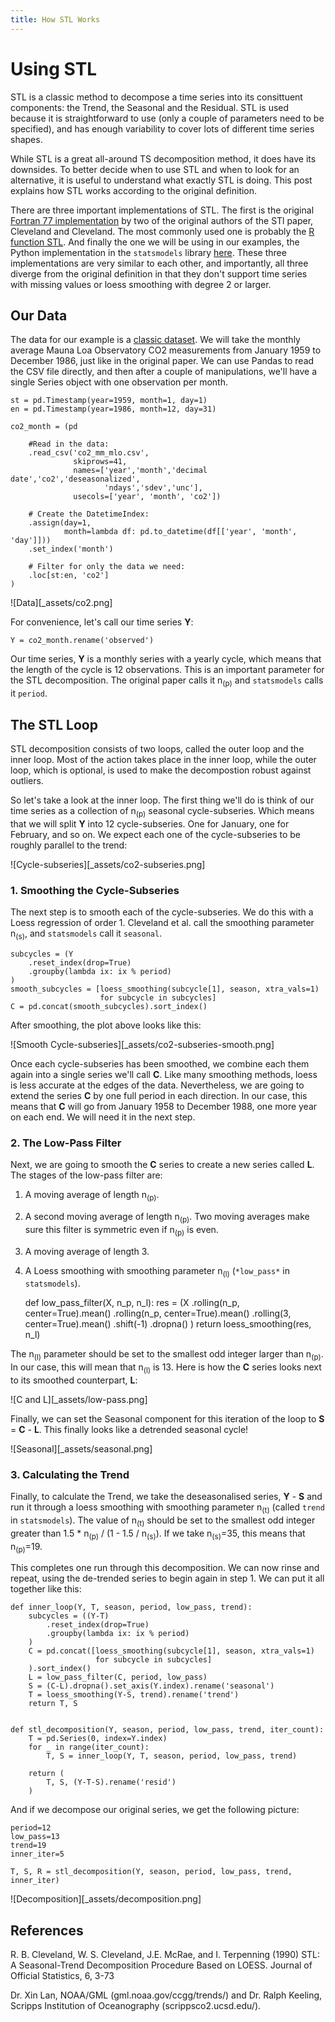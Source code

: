 ```yaml
---
title: How STL Works
---
```

# Using STL

STL is a classic method to decompose a time series into its consittuent
components: the Trend, the Seasonal and the Residual. STL is used because it
is straightforward to use (only a couple of parameters need to be specified),
and has enough variability to cover lots of different time series shapes.

While STL is a great all-around TS decomposition method, it does have its
downsides. To better decide when to use STL and when to look for an
alternative, it is useful to understand what exactly STL is doing. This post
explains how STL works according to the original definition.

There are three important implementations of STL. The first is the original
[Fortran 77 implementation][1] by two of the original authors of the STl
paper, Cleveland and Cleveland. The most commonly used one is probably the [R
function STL][2]. And finally the one we will be using in our examples, the
Python implementation in the `statsmodels` library [here][3]. These three
implementations are very similar to each other, and importantly, all three
diverge from the original definition in that they don't support time series
with missing values or loess smoothing with degree 2 or larger.

## Our Data

The data for our example is a [classic dataset][4]. We will take the monthly
average Mauna Loa Observatory CO2 measurements from January 1959 to December
1986, just like in the original paper. We can use Pandas to read the CSV file
directly, and then after a couple of manipulations, we'll have a single
Series object with one observation per month.

    st = pd.Timestamp(year=1959, month=1, day=1)
    en = pd.Timestamp(year=1986, month=12, day=31)

    co2_month = (pd

        #Read in the data:
        .read_csv('co2_mm_mlo.csv', 
                  skiprows=41, 
                  names=['year','month','decimal date','co2','deseasonalized',
                         'ndays','sdev','unc'],
                  usecols=['year', 'month', 'co2'])

        # Create the DatetimeIndex:
        .assign(day=1,
                month=lambda df: pd.to_datetime(df[['year', 'month', 'day']]))
        .set_index('month')

        # Filter for only the data we need:
        .loc[st:en, 'co2']
    )

![Data][_assets/co2.png]

For convenience, let's call our time series **Y**:

    Y = co2_month.rename('observed')

Our time series, **Y** is a monthly series with a yearly cycle, which means
that the length of the cycle is 12 observations. This is an important
parameter for the STL decomposition. The original paper calls it
n<sub>(p)</sub> and `statsmodels` calls it `period`.

## The STL Loop

STL decomposition consists of two loops, called the outer loop and the inner
loop. Most of the action takes place in the inner loop, while the outer loop,
which is optional, is used to make the decompostion robust against outliers.

So let's take a look at the inner loop. The first thing we'll do is think of
our time series as a collection of n<sub>(p)</sub> seasonal cycle-subseries.
Which means that we will split **Y**
into 12 cycle-subseries. One for January, one for February, and so on. We
expect each one of the cycle-subseries to be roughly parallel to the trend:

![Cycle-subseries][_assets/co2-subseries.png]

### 1. Smoothing the Cycle-Subseries

The next step is to smooth each of the cycle-subseries. We do this with a
Loess regression of order 1. Cleveland et al. call the smoothing parameter
n<sub>(s)</sub>, and `statsmodels` call it `seasonal`.

    subcycles = (Y
        .reset_index(drop=True)
        .groupby(lambda ix: ix % period)
    )
    smooth_subcycles = [loess_smoothing(subcycle[1], season, xtra_vals=1)
                        for subcycle in subcycles]
    C = pd.concat(smooth_subcycles).sort_index()

After smoothing, the plot above looks like this:

![Smooth Cycle-subseries][_assets/co2-subseries-smooth.png]

Once each cycle-subseries has been smoothed, we combine each them again into
a single series we'll call **C**. Like many smoothing methods, loess is less
accurate at the edges of the data. Nevertheless, we are going to extend the
series **C** by one full period in each direction. In our case, this means
that **C** will go from January 1958 to December 1988, one more year on each
end. We will need it in the next step.


### 2. The Low-Pass Filter

Next, we are going to smooth the **C** series to create a new series called
**L**.  The stages of the low-pass filter are: 

1. A moving average of length n<sub>(p)</sub>.
2. A second moving average of length n<sub>(p)</sub>. Two moving averages
   make sure this filter is symmetric even if n<sub>(p)</sub> is even.
3. A moving average of length 3.
4. A Loess smoothing with smoothing parameter n<sub>(l)</sub> (`*low_pass*`
   in `statsmodels`).

    def low_pass_filter(X, n_p, n_l):
        res = (X
            .rolling(n_p, center=True).mean()
            .rolling(n_p, center=True).mean()
            .rolling(3, center=True).mean()
            .shift(-1)
            .dropna()
        )
        return loess_smoothing(res, n_l)

The n<sub>(l)</sub> parameter should be set to the smallest odd integer larger
than n<sub>(p)</sub>. In our case, this will mean that n<sub>(l)</sub> is 13.
Here is how the **C** series looks next to its smoothed counterpart, **L**:

![C and L][_assets/low-pass.png]

Finally, we can set the Seasonal component for this iteration of the loop to
**S** = **C** - **L**. This finally looks like a detrended seasonal cycle!

![Seasonal][_assets/seasonal.png]


### 3. Calculating the Trend

Finally, to calculate the Trend, we take the deseasonalised series, **Y** -
**S** and run it through a loess smoothing with smoothing parameter 
n<sub>(t)</sub> (called `trend` in `statsmodels`). The value of
n<sub>(t)</sub> should be set to the smallest odd integer greater than 1.5 *
n<sub>(p)</sub> / (1 - 1.5 / n<sub>(s)</sub>). If we take n<sub>(s)</sub>=35,
this means that n<sub>(p)</sub>=19.

This completes one run through this decomposition. We can now rinse and
repeat, using the de-trended series to begin again in step 1. We can put it
all together like this:

    def inner_loop(Y, T, season, period, low_pass, trend):
        subcycles = ((Y-T)
            .reset_index(drop=True)
            .groupby(lambda ix: ix % period)
        )
        C = pd.concat([loess_smoothing(subcycle[1], season, xtra_vals=1)
                       for subcycle in subcycles]
        ).sort_index()
        L = low_pass_filter(C, period, low_pass)
        S = (C-L).dropna().set_axis(Y.index).rename('seasonal')
        T = loess_smoothing(Y-S, trend).rename('trend')
        return T, S


    def stl_decomposition(Y, season, period, low_pass, trend, iter_count):
        T = pd.Series(0, index=Y.index)
        for _ in range(iter_count):
            T, S = inner_loop(Y, T, season, period, low_pass, trend)

        return (
            T, S, (Y-T-S).rename('resid')
        )

And if we decompose our original series, we get the following picture:

    period=12
    low_pass=13
    trend=19
    inner_iter=5

    T, S, R = stl_decomposition(Y, season, period, low_pass, trend, inner_iter)

![Decomposition][_assets/decomposition.png]


## References
R. B. Cleveland, W. S. Cleveland, J.E. McRae, and I. Terpenning (1990) STL: A
Seasonal-Trend Decomposition Procedure Based on LOESS. Journal of Official
Statistics, 6, 3-73

Dr. Xin Lan, NOAA/GML (gml.noaa.gov/ccgg/trends/) and Dr. Ralph Keeling,
Scripps Institution of Oceanography (scrippsco2.ucsd.edu/).

[1]: <https://www.netlib.org/a/stl> "STL Fortran"
[2]: <https://www.rdocumentation.org/packages/stats/versions/3.6.2/topics/stl> "STL R"
[3]: <https://www.statsmodels.org/stable/generated/statsmodels.tsa.seasonal.STL.html#statsmodels.tsa.seasonal.STL> "STL Python"
[4]: <https://gml.noaa.gov/ccgg/trends/data.html> "Mauna Loa CO2 Data"
